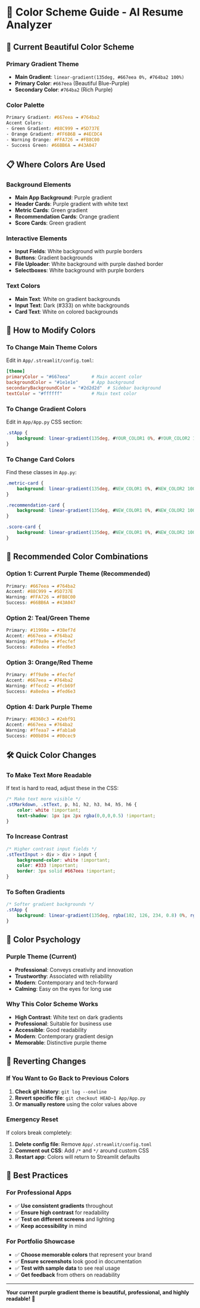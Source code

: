 # 🎨 Color Scheme Guide - AI Resume Analyzer

## 🌟 **Current Beautiful Color Scheme**

### **Primary Gradient Theme**
- **Main Gradient**: `linear-gradient(135deg, #667eea 0%, #764ba2 100%)`
- **Primary Color**: `#667eea` (Beautiful Blue-Purple)
- **Secondary Color**: `#764ba2` (Rich Purple)

### **Color Palette**
```css
Primary Gradient: #667eea → #764ba2
Accent Colors:
- Green Gradient: #88C999 → #5D737E
- Orange Gradient: #FF6B6B → #4ECDC4
- Warning Orange: #FFA726 → #FB8C00
- Success Green: #66BB6A → #43A047
```

## 📋 **Where Colors Are Used**

### **Background Elements**
- **Main App Background**: Purple gradient
- **Header Cards**: Purple gradient with white text
- **Metric Cards**: Green gradient
- **Recommendation Cards**: Orange gradient
- **Score Cards**: Green gradient

### **Interactive Elements**
- **Input Fields**: White background with purple borders
- **Buttons**: Gradient backgrounds
- **File Uploader**: White background with purple dashed border
- **Selectboxes**: White background with purple borders

### **Text Colors**
- **Main Text**: White on gradient backgrounds
- **Input Text**: Dark (#333) on white backgrounds
- **Card Text**: White on colored backgrounds

## 🔧 **How to Modify Colors**

### **To Change Main Theme Colors**
Edit in `App/.streamlit/config.toml`:
```toml
[theme]
primaryColor = "#667eea"        # Main accent color
backgroundColor = "#1e1e1e"     # App background
secondaryBackgroundColor = "#2d2d2d"  # Sidebar background
textColor = "#ffffff"           # Main text color
```

### **To Change Gradient Colors**
Edit in `App/App.py` CSS section:
```css
.stApp {
    background: linear-gradient(135deg, #YOUR_COLOR1 0%, #YOUR_COLOR2 100%) !important;
}
```

### **To Change Card Colors**
Find these classes in `App.py`:
```css
.metric-card {
    background: linear-gradient(135deg, #NEW_COLOR1 0%, #NEW_COLOR2 100%);
}

.recommendation-card {
    background: linear-gradient(135deg, #NEW_COLOR1 0%, #NEW_COLOR2 100%);
}

.score-card {
    background: linear-gradient(135deg, #NEW_COLOR1 0%, #NEW_COLOR2 100%);
}
```

## 🎯 **Recommended Color Combinations**

### **Option 1: Current Purple Theme (Recommended)**
```css
Primary: #667eea → #764ba2
Accent: #88C999 → #5D737E
Warning: #FFA726 → #FB8C00
Success: #66BB6A → #43A047
```

### **Option 2: Teal/Green Theme**
```css
Primary: #11998e → #38ef7d
Accent: #667eea → #764ba2
Warning: #ff9a9e → #fecfef
Success: #a8edea → #fed6e3
```

### **Option 3: Orange/Red Theme**
```css
Primary: #ff9a9e → #fecfef
Accent: #667eea → #764ba2
Warning: #ffecd2 → #fcb69f
Success: #a8edea → #fed6e3
```

### **Option 4: Dark Purple Theme**
```css
Primary: #8360c3 → #2ebf91
Accent: #667eea → #764ba2
Warning: #ffeaa7 → #fab1a0
Success: #00b894 → #00cec9
```

## 🛠️ **Quick Color Changes**

### **To Make Text More Readable**
If text is hard to read, adjust these in the CSS:
```css
/* Make text more visible */
.stMarkdown, .stText, p, h1, h2, h3, h4, h5, h6 {
    color: white !important;
    text-shadow: 1px 1px 2px rgba(0,0,0,0.5) !important;
}
```

### **To Increase Contrast**
```css
/* Higher contrast input fields */
.stTextInput > div > div > input {
    background-color: white !important;
    color: #333 !important;
    border: 3px solid #667eea !important;
}
```

### **To Soften Gradients**
```css
/* Softer gradient backgrounds */
.stApp {
    background: linear-gradient(135deg, rgba(102, 126, 234, 0.8) 0%, rgba(118, 75, 162, 0.8) 100%) !important;
}
```

## 🎨 **Color Psychology**

### **Purple Theme (Current)**
- **Professional**: Conveys creativity and innovation
- **Trustworthy**: Associated with reliability
- **Modern**: Contemporary and tech-forward
- **Calming**: Easy on the eyes for long use

### **Why This Color Scheme Works**
- **High Contrast**: White text on dark gradients
- **Professional**: Suitable for business use
- **Accessible**: Good readability
- **Modern**: Contemporary gradient design
- **Memorable**: Distinctive purple theme

## 🔄 **Reverting Changes**

### **If You Want to Go Back to Previous Colors**
1. **Check git history**: `git log --oneline`
2. **Revert specific file**: `git checkout HEAD~1 App/App.py`
3. **Or manually restore** using the color values above

### **Emergency Reset**
If colors break completely:
1. **Delete config file**: Remove `App/.streamlit/config.toml`
2. **Comment out CSS**: Add `/*` and `*/` around custom CSS
3. **Restart app**: Colors will return to Streamlit defaults

## 📝 **Best Practices**

### **For Professional Apps**
- ✅ **Use consistent gradients** throughout
- ✅ **Ensure high contrast** for readability
- ✅ **Test on different screens** and lighting
- ✅ **Keep accessibility** in mind

### **For Portfolio Showcase**
- ✅ **Choose memorable colors** that represent your brand
- ✅ **Ensure screenshots** look good in documentation
- ✅ **Test with sample data** to see real usage
- ✅ **Get feedback** from others on readability

---

**Your current purple gradient theme is beautiful, professional, and highly readable!** 🌟
